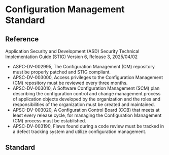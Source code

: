 # Configuration Management Standard

## Reference
Application Security and Development (ASD) Security Technical Implementation Guide (STIG) Version 6, Release 3, 2025/04/02 
 - ASPC-DV-002995, The Configuration Management (CM) repository must be properly patched and STIG compliant.
 - APSC-DV-003000, Access privileges to the Configuration Management (CM) repository must be reviewed every three months.
 - APSC-DV-003010, A Software Configuration Management (SCM) plan describing the configuration control and change management process of application objects developed by the organization and the roles and responsibilities of the organization must be created and maintained.
 - APSC-DV-003020, A Configuration Control Board (CCB) that meets at least every release cycle, for managing the Configuration Management (CM) process must be established.
 - APSC-DV-003190, Flaws found during a code review must be tracked in a defect tracking system and utilize configuration management.


##  Standard

